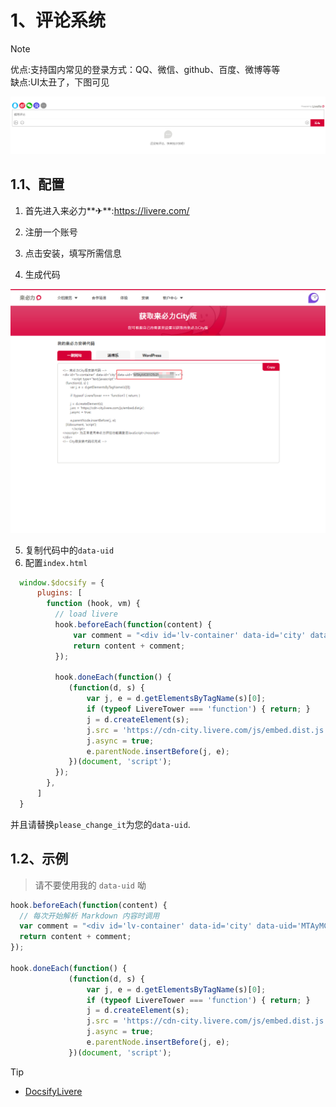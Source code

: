 # 1、评论系统

> [!NOTE]
> 优点:支持国内常见的登录方式：QQ、微信、github、百度、微博等等<br>
> 缺点:UI太丑了，下图可见

![](DocsifyLivere.assets/1.png)



## 1.1、配置

1. 首先进入来必力**✈**:https://livere.com/

2. 注册一个账号
3. 点击安装，填写所需信息
4. 生成代码

![](DocsifyLivere.assets/2.png)



5. 复制代码中的`data-uid`
6. 配置`index.html`

```javascript
  window.$docsify = {
      plugins: [
        function (hook, vm) {
          // load livere
          hook.beforeEach(function(content) {
              var comment = "<div id='lv-container' data-id='city' data-uid='please_change_it'></div>\n\n----\n"
              return content + comment;
          });

          hook.doneEach(function() {
             (function(d, s) {
                 var j, e = d.getElementsByTagName(s)[0];
                 if (typeof LivereTower === 'function') { return; }
                 j = d.createElement(s);
                 j.src = 'https://cdn-city.livere.com/js/embed.dist.js';
                 j.async = true;
                 e.parentNode.insertBefore(j, e);
             })(document, 'script');
          });
        },
      ]
  }
```

并且请替换`please_change_it`为您的`data-uid`.



## 1.2、示例

> 请不要使用我的 `data-uid` 呦

```javascript
hook.beforeEach(function(content) {
  // 每次开始解析 Markdown 内容时调用
  var comment = "<div id='lv-container' data-id='city' data-uid='MTAyMC81OTc2Ny8zNjIyOQ'></div>\n\n----\n"
  return content + comment;
});

hook.doneEach(function() {
             (function(d, s) {
                 var j, e = d.getElementsByTagName(s)[0];
                 if (typeof LivereTower === 'function') { return; }
                 j = d.createElement(s);
                 j.src = 'https://cdn-city.livere.com/js/embed.dist.js';
                 j.async = true;
                 e.parentNode.insertBefore(j, e);
             })(document, 'script');
```



> [!TIP]
>
> - [DocsifyLivere](https://github.com/TaQini/docsify-livere/tree/master)





















